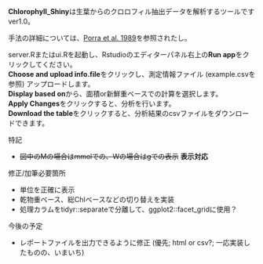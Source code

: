 **Chlorophyll_Shiny**は生葉からのクロロフィル抽出データを解析するツールです ver1.0。

手法の詳細については、[Porra et al. 1989](http://www.sciencedirect.com/science/article/pii/S0005272889803470)を参照されたし。  

server.Rまたはui.Rを起動し、Rstudioのエディターパネル右上の**Run app**をクリックしてください。  
**Choose and upload info.file**をクリックし、測定情報ファイル (example.csvを参照) アップロードします。  
**Display based on**から、面積or新鮮重ベースでの計算を選択します。  
**Apply Changes**をクリックすると、分析を行います。    
**Download the table**をクリックすると、分析結果のcsvファイルをダウンロードできます。

特記  
* ~~図中のMの場合はmmolでの、Wの場合はgでの表示~~ **表示対応**

修正/加筆必要箇所  
* 単位を正確に表示  
* 乾物重ベース、総Chlベースなどの切り替えを実装 
* 処理カラムをtidyr::separateで分離して、ggplot2::facet_gridに使用？

今後の予定
* レポートファイルを出力できるように修正 (優先; html or csv?; 一応実装したものの、いまいち)  
